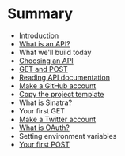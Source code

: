 # Summary

* [Introduction](README.md)
* [What is an API?](chapter1.md)
* What we'll build today
* [Choosing an API](choosing-an-api.md)
* [GET and POST](get-and-post.md)
* [Reading API documentation](reading-api-documentation.md)
* [Make a GitHub account](make-a-github-account.md)
* [Copy the project template](copy-the-project-template.md)
* What is Sinatra?
* Your first GET
* [Make a Twitter account](make-a-github-account.md)
* [What is OAuth?](what-is-oauth.md)
* Setting environment variables
* [Your first POST](your-first-post.md)

